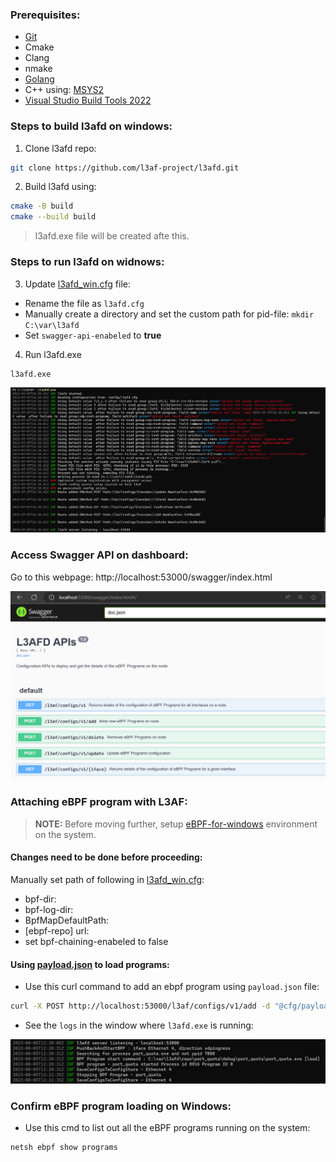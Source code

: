 ### Prerequisites:

- [Git](https://github.com/git-for-windows/git/releases/download/v2.41.0.windows.3/Git-2.41.0.3-64-bit.exe)
- Cmake
- Clang
- nmake
- [Golang](https://aka.ms/vs/17/release/vs_buildtools.exe)
- C++ using: [MSYS2](https://www.msys2.org/)
- [Visual Studio Build Tools 2022](https://aka.ms/vs/17/release/vs_buildtools.exe)

### Steps to build l3afd on windows:

1. Clone l3afd repo:
```bash
git clone https://github.com/l3af-project/l3afd.git
```

2. Build l3afd using:
```bash
cmake -B build
cmake --build build
```

>l3afd.exe file will be created afte this.

### Steps to run l3afd on widnows:

3. Update [l3afd_win.cfg](../config/l3afd_win.cfg) file:

- Rename the file as `l3afd.cfg`
- Manually create a directory and set the custom path for pid-file: `mkdir C:\var\l3afd`
- Set `swagger-api-enabeled` to **true**

4. Run l3afd.exe
```bash
l3afd.exe
```

![l3afd.exe](../images/l3af-on-windows/l3afd.exe_output.png)

### Access Swagger API on dashboard:
Go to this webpage: http://localhost:53000/swagger/index.html

![SwaggerAPI](../images/l3af-on-windows/SwaggerAPI.png)

### Attaching eBPF program with L3AF:

> **NOTE:** Before moving further, setup [eBPF-for-windows](https://github.com/microsoft/ebpf-for-windows/blob/main/docs/GettingStarted.md) environment on the system.

#### Changes need to be done before proceeding:

Manually set path of following in [l3afd_win.cfg](../config/l3afd_win.cfg):
- bpf-dir:
- bpf-log-dir:
- BpfMapDefaultPath:
- [ebpf-repo] url:
- set bpf-chaining-enabeled to false

#### Using [payload.json](../config/payload.json) to load programs:

- Use this curl command to add an ebpf program using `payload.json` file:
```bash
curl -X POST http://localhost:53000/l3af/configs/v1/add -d "@cfg/payload.json"
```

- See the `logs` in the window where `l3afd.exe` is running:

![ebppAddProgramLog](../images/l3af-on-windows/ebppAddProgramLog.png)

### Confirm eBPF program loading on Windows:

- Use this cmd to list out all the eBPF programs running on the system:
```bash
netsh ebpf show programs
```






